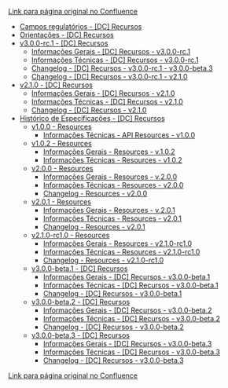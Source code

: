 [Link para página original no Confluence](https://openfinancebrasil.atlassian.net/wiki/spaces/OF/pages/17369706)

- [Campos regulatórios - \[DC\] Recursos](../../../../../OF/Open%20Finance%20Brasil/Especifica%c3%a7%c3%b5es%20de%20APIs/Dados%20do%20Cliente%20%e2%80%93%20DC/[DC]%20API%20-%20Recursos/Campos%20regulat%c3%b3rios%20-%20[DC]%20Recursos)
- [Orientações - \[DC\] Recursos](../../../../../OF/Open%20Finance%20Brasil/Especifica%c3%a7%c3%b5es%20de%20APIs/Dados%20do%20Cliente%20%e2%80%93%20DC/[DC]%20API%20-%20Recursos/Orienta%c3%a7%c3%b5es%20-%20[DC]%20Recursos)
- [v3.0.0-rc.1 - \[DC\] Recursos](../../../../../OF/Open%20Finance%20Brasil/Especifica%c3%a7%c3%b5es%20de%20APIs/Dados%20do%20Cliente%20%e2%80%93%20DC/[DC]%20API%20-%20Recursos/v3.0.0-rc.1%20-%20[DC]%20Recursos/index)
    - [Informações Gerais - \[DC\] Recursos - v3.0.0-rc.1](../../../../../OF/Open%20Finance%20Brasil/Especifica%c3%a7%c3%b5es%20de%20APIs/Dados%20do%20Cliente%20%e2%80%93%20DC/[DC]%20API%20-%20Recursos/v3.0.0-rc.1%20-%20[DC]%20Recursos/Informa%c3%a7%c3%b5es%20Gerais%20-%20[DC]%20Recursos%20-%20v3.0.0-rc.1)
    - [Informações Técnicas - \[DC\] Recursos - v3.0.0-rc.1](../../../../../OF/Open%20Finance%20Brasil/Especifica%c3%a7%c3%b5es%20de%20APIs/Dados%20do%20Cliente%20%e2%80%93%20DC/[DC]%20API%20-%20Recursos/v3.0.0-rc.1%20-%20[DC]%20Recursos/Informa%c3%a7%c3%b5es%20T%c3%a9cnicas%20-%20[DC]%20Recursos%20-%20v3.0.0-rc.1)
    - [Changelog - \[DC\] Recursos - v3.0.0-rc.1 - v3.0.0-beta.3](../../../../../OF/Open%20Finance%20Brasil/Especifica%c3%a7%c3%b5es%20de%20APIs/Dados%20do%20Cliente%20%e2%80%93%20DC/[DC]%20API%20-%20Recursos/v3.0.0-rc.1%20-%20[DC]%20Recursos/Changelog%20-%20[DC]%20Recursos%20-%20v3.0.0-rc.1%20-%20v3.0.0-beta.3)
    - [Changelog - \[DC\] Recursos - v3.0.0-rc.1 - v2.1.0](../../../../../OF/Open%20Finance%20Brasil/Especifica%c3%a7%c3%b5es%20de%20APIs/Dados%20do%20Cliente%20%e2%80%93%20DC/[DC]%20API%20-%20Recursos/v3.0.0-rc.1%20-%20[DC]%20Recursos/Changelog%20-%20[DC]%20Recursos%20-%20v3.0.0-rc.1%20-%20v2.1.0)
- [v2.1.0 - \[DC\] Recursos](../../../../../OF/Open%20Finance%20Brasil/Especifica%c3%a7%c3%b5es%20de%20APIs/Dados%20do%20Cliente%20%e2%80%93%20DC/[DC]%20API%20-%20Recursos/v2.1.0%20-%20[DC]%20Recursos/index)
    - [Informações Gerais - \[DC\] Recursos - v2.1.0](../../../../../OF/Open%20Finance%20Brasil/Especifica%c3%a7%c3%b5es%20de%20APIs/Dados%20do%20Cliente%20%e2%80%93%20DC/[DC]%20API%20-%20Recursos/v2.1.0%20-%20[DC]%20Recursos/Informa%c3%a7%c3%b5es%20Gerais%20-%20[DC]%20Recursos%20-%20v2.1.0)
    - [Informações Técnicas - \[DC\] Recursos - v2.1.0](../../../../../OF/Open%20Finance%20Brasil/Especifica%c3%a7%c3%b5es%20de%20APIs/Dados%20do%20Cliente%20%e2%80%93%20DC/[DC]%20API%20-%20Recursos/v2.1.0%20-%20[DC]%20Recursos/Informa%c3%a7%c3%b5es%20T%c3%a9cnicas%20-%20[DC]%20Recursos%20-%20v2.1.0)
    - [Changelog - \[DC\] Recursos - v2.1.0](../../../../../OF/Open%20Finance%20Brasil/Especifica%c3%a7%c3%b5es%20de%20APIs/Dados%20do%20Cliente%20%e2%80%93%20DC/[DC]%20API%20-%20Recursos/v2.1.0%20-%20[DC]%20Recursos/Changelog%20-%20[DC]%20Recursos%20-%20v2.1.0)
- [Histórico de Especificações -  \[DC\] Recursos](../../../../../OF/Open%20Finance%20Brasil/Especifica%c3%a7%c3%b5es%20de%20APIs/Dados%20do%20Cliente%20%e2%80%93%20DC/[DC]%20API%20-%20Recursos/Hist%c3%b3rico%20de%20Especifica%c3%a7%c3%b5es%20-%20%20[DC]%20Recursos/index)
    - [v1.0.0 - Resources](../../../../../OF/Open%20Finance%20Brasil/Especifica%c3%a7%c3%b5es%20de%20APIs/Dados%20do%20Cliente%20%e2%80%93%20DC/[DC]%20API%20-%20Recursos/Hist%c3%b3rico%20de%20Especifica%c3%a7%c3%b5es%20-%20%20[DC]%20Recursos/v1.0.0%20-%20Resources/index)
        - [Informações Técnicas - API Resources - v1.0.0](../../../../../OF/Open%20Finance%20Brasil/Especifica%c3%a7%c3%b5es%20de%20APIs/Dados%20do%20Cliente%20%e2%80%93%20DC/[DC]%20API%20-%20Recursos/Hist%c3%b3rico%20de%20Especifica%c3%a7%c3%b5es%20-%20%20[DC]%20Recursos/v1.0.0%20-%20Resources/Informa%c3%a7%c3%b5es%20T%c3%a9cnicas%20-%20API%20Resources%20-%20v1.0.0)
    - [v1.0.2 - Resources](../../../../../OF/Open%20Finance%20Brasil/Especifica%c3%a7%c3%b5es%20de%20APIs/Dados%20do%20Cliente%20%e2%80%93%20DC/[DC]%20API%20-%20Recursos/Hist%c3%b3rico%20de%20Especifica%c3%a7%c3%b5es%20-%20%20[DC]%20Recursos/v1.0.2%20-%20Resources/index)
        - [Informações Gerais - Resources - v.1.0.2](../../../../../OF/Open%20Finance%20Brasil/Especifica%c3%a7%c3%b5es%20de%20APIs/Dados%20do%20Cliente%20%e2%80%93%20DC/[DC]%20API%20-%20Recursos/Hist%c3%b3rico%20de%20Especifica%c3%a7%c3%b5es%20-%20%20[DC]%20Recursos/v1.0.2%20-%20Resources/Informa%c3%a7%c3%b5es%20Gerais%20-%20Resources%20-%20v.1.0.2)
        - [Informações Técnicas - Resources - v1.0.2](../../../../../OF/Open%20Finance%20Brasil/Especifica%c3%a7%c3%b5es%20de%20APIs/Dados%20do%20Cliente%20%e2%80%93%20DC/[DC]%20API%20-%20Recursos/Hist%c3%b3rico%20de%20Especifica%c3%a7%c3%b5es%20-%20%20[DC]%20Recursos/v1.0.2%20-%20Resources/Informa%c3%a7%c3%b5es%20T%c3%a9cnicas%20-%20Resources%20-%20v1.0.2)
    - [v2.0.0 - Resources](../../../../../OF/Open%20Finance%20Brasil/Especifica%c3%a7%c3%b5es%20de%20APIs/Dados%20do%20Cliente%20%e2%80%93%20DC/[DC]%20API%20-%20Recursos/Hist%c3%b3rico%20de%20Especifica%c3%a7%c3%b5es%20-%20%20[DC]%20Recursos/v2.0.0%20-%20Resources/index)
        - [Informações Gerais - Resources - v.2.0.0](../../../../../OF/Open%20Finance%20Brasil/Especifica%c3%a7%c3%b5es%20de%20APIs/Dados%20do%20Cliente%20%e2%80%93%20DC/[DC]%20API%20-%20Recursos/Hist%c3%b3rico%20de%20Especifica%c3%a7%c3%b5es%20-%20%20[DC]%20Recursos/v2.0.0%20-%20Resources/Informa%c3%a7%c3%b5es%20Gerais%20-%20Resources%20-%20v.2.0.0)
        - [Informações Técnicas - Resources - v2.0.0](../../../../../OF/Open%20Finance%20Brasil/Especifica%c3%a7%c3%b5es%20de%20APIs/Dados%20do%20Cliente%20%e2%80%93%20DC/[DC]%20API%20-%20Recursos/Hist%c3%b3rico%20de%20Especifica%c3%a7%c3%b5es%20-%20%20[DC]%20Recursos/v2.0.0%20-%20Resources/Informa%c3%a7%c3%b5es%20T%c3%a9cnicas%20-%20Resources%20-%20v2.0.0)
        - [Changelog - Resources - v2.0.0](../../../../../OF/Open%20Finance%20Brasil/Especifica%c3%a7%c3%b5es%20de%20APIs/Dados%20do%20Cliente%20%e2%80%93%20DC/[DC]%20API%20-%20Recursos/Hist%c3%b3rico%20de%20Especifica%c3%a7%c3%b5es%20-%20%20[DC]%20Recursos/v2.0.0%20-%20Resources/Changelog%20-%20Resources%20-%20v2.0.0)
    - [v2.0.1 - Resources](../../../../../OF/Open%20Finance%20Brasil/Especifica%c3%a7%c3%b5es%20de%20APIs/Dados%20do%20Cliente%20%e2%80%93%20DC/[DC]%20API%20-%20Recursos/Hist%c3%b3rico%20de%20Especifica%c3%a7%c3%b5es%20-%20%20[DC]%20Recursos/v2.0.1%20-%20Resources/index)
        - [Informações Gerais - Resources - v.2.0.1](../../../../../OF/Open%20Finance%20Brasil/Especifica%c3%a7%c3%b5es%20de%20APIs/Dados%20do%20Cliente%20%e2%80%93%20DC/[DC]%20API%20-%20Recursos/Hist%c3%b3rico%20de%20Especifica%c3%a7%c3%b5es%20-%20%20[DC]%20Recursos/v2.0.1%20-%20Resources/Informa%c3%a7%c3%b5es%20Gerais%20-%20Resources%20-%20v.2.0.1)
        - [Informações Técnicas - Resources - v2.0.1](../../../../../OF/Open%20Finance%20Brasil/Especifica%c3%a7%c3%b5es%20de%20APIs/Dados%20do%20Cliente%20%e2%80%93%20DC/[DC]%20API%20-%20Recursos/Hist%c3%b3rico%20de%20Especifica%c3%a7%c3%b5es%20-%20%20[DC]%20Recursos/v2.0.1%20-%20Resources/Informa%c3%a7%c3%b5es%20T%c3%a9cnicas%20-%20Resources%20-%20v2.0.1)
        - [Changelog - Resources - v2.0.1](../../../../../OF/Open%20Finance%20Brasil/Especifica%c3%a7%c3%b5es%20de%20APIs/Dados%20do%20Cliente%20%e2%80%93%20DC/[DC]%20API%20-%20Recursos/Hist%c3%b3rico%20de%20Especifica%c3%a7%c3%b5es%20-%20%20[DC]%20Recursos/v2.0.1%20-%20Resources/Changelog%20-%20Resources%20-%20v2.0.1)
    - [v2.1.0-rc1.0 - Resources](../../../../../OF/Open%20Finance%20Brasil/Especifica%c3%a7%c3%b5es%20de%20APIs/Dados%20do%20Cliente%20%e2%80%93%20DC/[DC]%20API%20-%20Recursos/Hist%c3%b3rico%20de%20Especifica%c3%a7%c3%b5es%20-%20%20[DC]%20Recursos/v2.1.0-rc1.0%20-%20Resources/index)
        - [Informações Gerais - Resources - v2.1.0-rc1.0](../../../../../OF/Open%20Finance%20Brasil/Especifica%c3%a7%c3%b5es%20de%20APIs/Dados%20do%20Cliente%20%e2%80%93%20DC/[DC]%20API%20-%20Recursos/Hist%c3%b3rico%20de%20Especifica%c3%a7%c3%b5es%20-%20%20[DC]%20Recursos/v2.1.0-rc1.0%20-%20Resources/Informa%c3%a7%c3%b5es%20Gerais%20-%20Resources%20-%20v2.1.0-rc1.0)
        - [Informações Técnicas - Resources - v2.1.0-rc1.0](../../../../../OF/Open%20Finance%20Brasil/Especifica%c3%a7%c3%b5es%20de%20APIs/Dados%20do%20Cliente%20%e2%80%93%20DC/[DC]%20API%20-%20Recursos/Hist%c3%b3rico%20de%20Especifica%c3%a7%c3%b5es%20-%20%20[DC]%20Recursos/v2.1.0-rc1.0%20-%20Resources/Informa%c3%a7%c3%b5es%20T%c3%a9cnicas%20-%20Resources%20-%20v2.1.0-rc1.0)
        - [Changelog - Resources - v2.1.0-rc1.0](../../../../../OF/Open%20Finance%20Brasil/Especifica%c3%a7%c3%b5es%20de%20APIs/Dados%20do%20Cliente%20%e2%80%93%20DC/[DC]%20API%20-%20Recursos/Hist%c3%b3rico%20de%20Especifica%c3%a7%c3%b5es%20-%20%20[DC]%20Recursos/v2.1.0-rc1.0%20-%20Resources/Changelog%20-%20Resources%20-%20v2.1.0-rc1.0)
    - [v3.0.0-beta.1 - \[DC\] Recursos](../../../../../OF/Open%20Finance%20Brasil/Especifica%c3%a7%c3%b5es%20de%20APIs/Dados%20do%20Cliente%20%e2%80%93%20DC/[DC]%20API%20-%20Recursos/Hist%c3%b3rico%20de%20Especifica%c3%a7%c3%b5es%20-%20%20[DC]%20Recursos/v3.0.0-beta.1%20-%20[DC]%20Recursos/index)
        - [Informações Gerais - \[DC\] Recursos - v3.0.0-beta.1](../../../../../OF/Open%20Finance%20Brasil/Especifica%c3%a7%c3%b5es%20de%20APIs/Dados%20do%20Cliente%20%e2%80%93%20DC/[DC]%20API%20-%20Recursos/Hist%c3%b3rico%20de%20Especifica%c3%a7%c3%b5es%20-%20%20[DC]%20Recursos/v3.0.0-beta.1%20-%20[DC]%20Recursos/Informa%c3%a7%c3%b5es%20Gerais%20-%20[DC]%20Recursos%20-%20v3.0.0-beta.1)
        - [Informações Técnicas - \[DC\] Recursos - v3.0.0-beta.1](../../../../../OF/Open%20Finance%20Brasil/Especifica%c3%a7%c3%b5es%20de%20APIs/Dados%20do%20Cliente%20%e2%80%93%20DC/[DC]%20API%20-%20Recursos/Hist%c3%b3rico%20de%20Especifica%c3%a7%c3%b5es%20-%20%20[DC]%20Recursos/v3.0.0-beta.1%20-%20[DC]%20Recursos/Informa%c3%a7%c3%b5es%20T%c3%a9cnicas%20-%20[DC]%20Recursos%20-%20v3.0.0-beta.1)
        - [Changelog - \[DC\] Recursos - v3.0.0-beta.1](../../../../../OF/Open%20Finance%20Brasil/Especifica%c3%a7%c3%b5es%20de%20APIs/Dados%20do%20Cliente%20%e2%80%93%20DC/[DC]%20API%20-%20Recursos/Hist%c3%b3rico%20de%20Especifica%c3%a7%c3%b5es%20-%20%20[DC]%20Recursos/v3.0.0-beta.1%20-%20[DC]%20Recursos/Changelog%20-%20[DC]%20Recursos%20-%20v3.0.0-beta.1)
    - [v3.0.0-beta.2 - \[DC\] Recursos](../../../../../OF/Open%20Finance%20Brasil/Especifica%c3%a7%c3%b5es%20de%20APIs/Dados%20do%20Cliente%20%e2%80%93%20DC/[DC]%20API%20-%20Recursos/Hist%c3%b3rico%20de%20Especifica%c3%a7%c3%b5es%20-%20%20[DC]%20Recursos/v3.0.0-beta.2%20-%20[DC]%20Recursos/index)
        - [Informações Gerais - \[DC\] Recursos - v3.0.0-beta.2](../../../../../OF/Open%20Finance%20Brasil/Especifica%c3%a7%c3%b5es%20de%20APIs/Dados%20do%20Cliente%20%e2%80%93%20DC/[DC]%20API%20-%20Recursos/Hist%c3%b3rico%20de%20Especifica%c3%a7%c3%b5es%20-%20%20[DC]%20Recursos/v3.0.0-beta.2%20-%20[DC]%20Recursos/Informa%c3%a7%c3%b5es%20Gerais%20-%20[DC]%20Recursos%20-%20v3.0.0-beta.2)
        - [Informações Técnicas - \[DC\] Recursos - v3.0.0-beta.2](../../../../../OF/Open%20Finance%20Brasil/Especifica%c3%a7%c3%b5es%20de%20APIs/Dados%20do%20Cliente%20%e2%80%93%20DC/[DC]%20API%20-%20Recursos/Hist%c3%b3rico%20de%20Especifica%c3%a7%c3%b5es%20-%20%20[DC]%20Recursos/v3.0.0-beta.2%20-%20[DC]%20Recursos/Informa%c3%a7%c3%b5es%20T%c3%a9cnicas%20-%20[DC]%20Recursos%20-%20v3.0.0-beta.2)
        - [Changelog - \[DC\] Recursos - v3.0.0-beta.2](../../../../../OF/Open%20Finance%20Brasil/Especifica%c3%a7%c3%b5es%20de%20APIs/Dados%20do%20Cliente%20%e2%80%93%20DC/[DC]%20API%20-%20Recursos/Hist%c3%b3rico%20de%20Especifica%c3%a7%c3%b5es%20-%20%20[DC]%20Recursos/v3.0.0-beta.2%20-%20[DC]%20Recursos/Changelog%20-%20[DC]%20Recursos%20-%20v3.0.0-beta.2)
    - [v3.0.0-beta.3 - \[DC\] Recursos](../../../../../OF/Open%20Finance%20Brasil/Especifica%c3%a7%c3%b5es%20de%20APIs/Dados%20do%20Cliente%20%e2%80%93%20DC/[DC]%20API%20-%20Recursos/Hist%c3%b3rico%20de%20Especifica%c3%a7%c3%b5es%20-%20%20[DC]%20Recursos/v3.0.0-beta.3%20-%20[DC]%20Recursos/index)
        - [Informações Gerais - \[DC\] Recursos - v3.0.0-beta.3](../../../../../OF/Open%20Finance%20Brasil/Especifica%c3%a7%c3%b5es%20de%20APIs/Dados%20do%20Cliente%20%e2%80%93%20DC/[DC]%20API%20-%20Recursos/Hist%c3%b3rico%20de%20Especifica%c3%a7%c3%b5es%20-%20%20[DC]%20Recursos/v3.0.0-beta.3%20-%20[DC]%20Recursos/Informa%c3%a7%c3%b5es%20Gerais%20-%20[DC]%20Recursos%20-%20v3.0.0-beta.3)
        - [Informações Técnicas - \[DC\] Recursos - v3.0.0-beta.3](../../../../../OF/Open%20Finance%20Brasil/Especifica%c3%a7%c3%b5es%20de%20APIs/Dados%20do%20Cliente%20%e2%80%93%20DC/[DC]%20API%20-%20Recursos/Hist%c3%b3rico%20de%20Especifica%c3%a7%c3%b5es%20-%20%20[DC]%20Recursos/v3.0.0-beta.3%20-%20[DC]%20Recursos/Informa%c3%a7%c3%b5es%20T%c3%a9cnicas%20-%20[DC]%20Recursos%20-%20v3.0.0-beta.3)
        - [Changelog - \[DC\] Recursos - v3.0.0-beta.3](../../../../../OF/Open%20Finance%20Brasil/Especifica%c3%a7%c3%b5es%20de%20APIs/Dados%20do%20Cliente%20%e2%80%93%20DC/[DC]%20API%20-%20Recursos/Hist%c3%b3rico%20de%20Especifica%c3%a7%c3%b5es%20-%20%20[DC]%20Recursos/v3.0.0-beta.3%20-%20[DC]%20Recursos/Changelog%20-%20[DC]%20Recursos%20-%20v3.0.0-beta.3)

[Link para página original no Confluence](https://openfinancebrasil.atlassian.net/wiki/spaces/OF/pages/17369706)